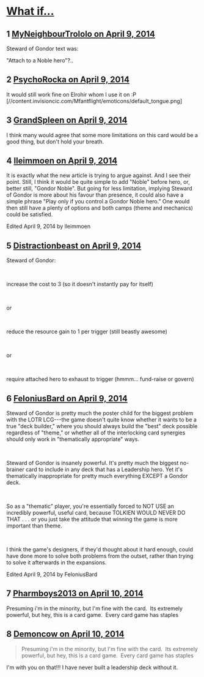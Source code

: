 # [What if...](https://community.fantasyflightgames.com/topic/103502-what-if/)

## 1 [MyNeighbourTrololo on April 9, 2014](https://community.fantasyflightgames.com/topic/103502-what-if/?do=findComment&comment=1042919)

Steward of Gondor text was:

"Attach to a Noble hero"?..

## 2 [PsychoRocka on April 9, 2014](https://community.fantasyflightgames.com/topic/103502-what-if/?do=findComment&comment=1042931)

It would still work fine on Elrohir whom I use it on :P [//content.invisioncic.com/Mfantflight/emoticons/default_tongue.png]

## 3 [GrandSpleen on April 9, 2014](https://community.fantasyflightgames.com/topic/103502-what-if/?do=findComment&comment=1043372)

I think many would agree that some more limitations on this card would be a good thing, but don't hold your breath.

## 4 [lleimmoen on April 9, 2014](https://community.fantasyflightgames.com/topic/103502-what-if/?do=findComment&comment=1043489)

It is exactly what the new article is trying to argue against. And I see their point. Still, I think it would be quite simple to add "Noble" before hero, or, better still, "Gondor Noble". But going for less limitation, implying Steward of Gondor is more about his favour than presence, it could also have a simple phrase "Play only if you control a Gondor Noble hero." One would then still have a plenty of options and both camps (theme and mechanics) could be satisfied.

Edited April 9, 2014 by lleimmoen

## 5 [Distractionbeast on April 9, 2014](https://community.fantasyflightgames.com/topic/103502-what-if/?do=findComment&comment=1043506)

Steward of Gondor:  

 

increase the cost to 3 (so it doesn't instantly pay for itself)

 

or

 

reduce the resource gain to 1 per trigger (still beastly awesome)

 

or

 

require attached hero to exhaust to trigger (hmmm... fund-raise or govern)

## 6 [FeloniusBard on April 9, 2014](https://community.fantasyflightgames.com/topic/103502-what-if/?do=findComment&comment=1043734)

Steward of Gondor is pretty much the poster child for the biggest problem with the LOTR LCG---the game doesn't quite know whether it wants to be a true "deck builder," where you should always build the "best" deck possible regardless of "theme," or whether all of the interlocking card synergies should only work in "thematically appropriate" ways. 

 

Steward of Gondor is insanely powerful. It's pretty much the biggest no-brainer card to include in any deck that has a Leadership hero. Yet it's thematically inappropriate for pretty much everything EXCEPT a Gondor deck.

 

So as a "thematic" player, you're essentially forced to NOT USE an incredibly powerful, useful card, because TOLKIEN WOULD NEVER DO THAT . . . or you just take the attitude that winning the game is more important than theme. 

 

I think the game's designers, if they'd thought about it hard enough, could have done more to solve both problems from the outset, rather than trying to solve it afterwards in the expansions. 

Edited April 9, 2014 by FeloniusBard

## 7 [Pharmboys2013 on April 10, 2014](https://community.fantasyflightgames.com/topic/103502-what-if/?do=findComment&comment=1043924)

Presuming i'm in the minority, but I'm fine with the card.  Its extremely powerful, but hey, this is a card game.  Every card game has staples

## 8 [Demoncow on April 10, 2014](https://community.fantasyflightgames.com/topic/103502-what-if/?do=findComment&comment=1043953)

> Presuming i'm in the minority, but I'm fine with the card.  Its extremely powerful, but hey, this is a card game.  Every card game has staples

I'm with you on that!!! I have never built a leadership deck without it.

